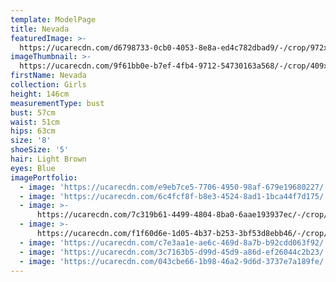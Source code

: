 ```yaml
---
template: ModelPage
title: Nevada
featuredImage: >-
  https://ucarecdn.com/d6798733-0cb0-4053-8e8a-ed4c782dbad9/-/crop/972x550/0,36/-/preview/
imageThumbnail: >-
  https://ucarecdn.com/9f61bb0e-b7ef-4fb4-9712-54730163a568/-/crop/409x580/296,34/-/preview/
firstName: Nevada
collection: Girls
height: 146cm
measurementType: bust
bust: 57cm
waist: 51cm
hips: 63cm
size: '8'
shoeSize: '5'
hair: Light Brown
eyes: Blue
imagePortfolio:
  - image: 'https://ucarecdn.com/e9eb7ce5-7706-4950-98af-679e19680227/'
  - image: 'https://ucarecdn.com/6c4fcf8f-b8e3-4524-8ad1-1bca44f7d175/'
  - image: >-
      https://ucarecdn.com/7c319b61-4499-4804-8ba0-6aae193937ec/-/crop/620x814/0,116/-/preview/
  - image: >-
      https://ucarecdn.com/f1f60d6e-1d05-4b37-b253-3bf53d8ebb46/-/crop/972x596/0,52/-/preview/
  - image: 'https://ucarecdn.com/c7e3aa1e-ae6c-469d-8a7b-b92cdd063f92/'
  - image: 'https://ucarecdn.com/3c7163b5-d99d-45d9-a86d-ef26044c2b23/'
  - image: 'https://ucarecdn.com/043cbe66-1b98-46a2-9d6d-3737e7a189fe/'
---
```


